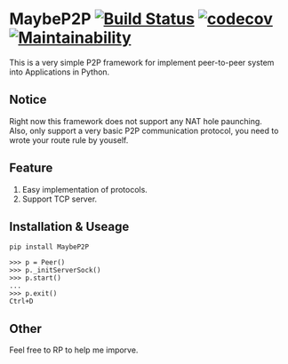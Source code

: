 # MaybeP2P [![Build Status](https://travis-ci.org/jackey8616/MaybeP2P.svg?branch=master)](https://travis-ci.org/jackey8616/MaybeP2P) [![codecov](https://codecov.io/gh/jackey8616/MaybeP2P/branch/master/graph/badge.svg)](https://codecov.io/gh/jackey8616/MaybeP2P) [![Maintainability](https://api.codeclimate.com/v1/badges/1a8dceae8859199d3d54/maintainability)](https://codeclimate.com/github/jackey8616/MaybeP2P/maintainability)  
This is a very simple P2P framework for implement peer-to-peer system into Applications in Python.   
  
## Notice  
Right now this framework does not support any NAT hole paunching.  
Also, only support a very basic P2P communication protocol, you need to wrote your route rule by youself.  
  
## Feature

  1. Easy implementation of protocols.  
  2. Support TCP server.  
  
## Installation & Useage
`pip install MaybeP2P`

```
>>> p = Peer()
>>> p._initServerSock()
>>> p.start()
...
>>> p.exit()
Ctrl+D
```
## Other  
Feel free to RP to help me imporve.  
